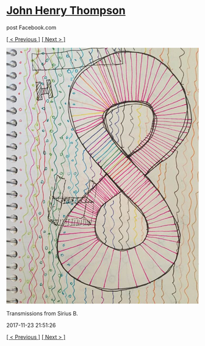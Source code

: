 # [John Henry Thompson](../README.md)
post Facebook.com

[[ < Previous ]](2017-11-23-1.md) [[ Next > ]](2017-11-23-3.md)

[![](../media/2017-11-23/Timeline-Photos-Transmissions-from-Sirius-B-1.jpg)](../README.md)

Transmissions from Sirius B.

2017-11-23 21:51:26

[[ < Previous ]](2017-11-23-1.md) [[ Next > ]](2017-11-23-3.md)